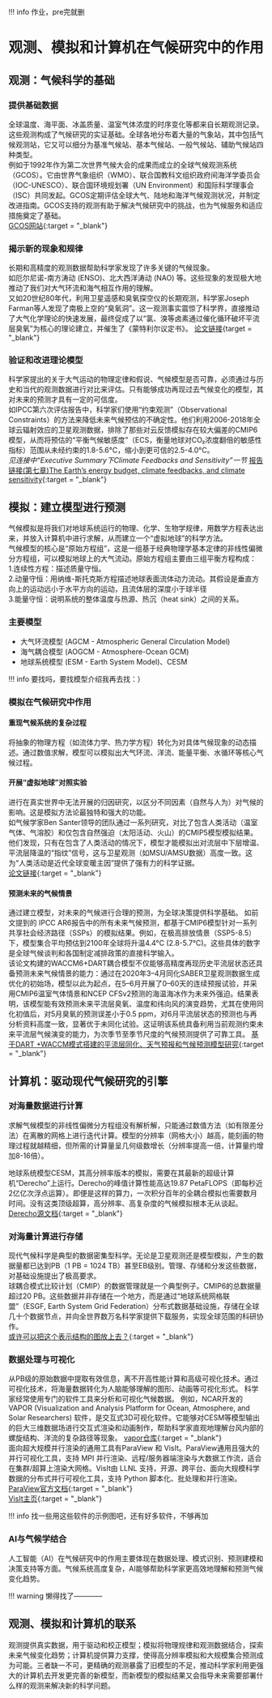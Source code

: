 !!! info 
    作业，pre完就删

# 观测、模拟和计算机在气候研究中的作用

## 观测：气候科学的基础
### 提供基础数据
全球温度、海平面、冰盖质量、温室气体浓度的时序变化等都来自长期观测记录。这些观测构成了气候研究的实证基础。全球各地分布着大量的气象站，其中包括气候观测站，它又可以细分为基准气候站、基本气候站、一般气候站、辅助气候站四种类型。  
例如于1992年作为第二次世界气候大会的成果而成立的全球气候观测系统（GCOS）。它由世界气象组织（WMO）、联合国教科文组织政府间海洋学委员会（IOC-UNESCO）、联合国环境规划署（UN Environment）和国际科学理事会（ISC）共同发起。GCOS定期评估全球大气、陆地和海洋气候观测状况，并制定改进指南。GCOS支持的观测有助于解决气候研究中的挑战，也为气候服务和适应措施奠定了基础。  
[GCOS网站](https://gcos.wmo.int/site/global-climate-observing-system-gcos){:target = "_blank"}  

### 揭示新的现象和规律
长期和高精度的观测数据帮助科学家发现了许多关键的气候现象。  
如厄尔尼诺-南方涛动 (ENSO)、北大西洋涛动 (NAO) 等。这些现象的发现极大地推动了我们对大气环流和海气相互作用的理解。  
又如20世纪80年代，利用卫星遥感和臭氧探空仪的长期观测，科学家Joseph Farman等人发现了南极上空的“臭氧洞”。这一观测事实震惊了科学界，直接推动了大气化学理论的快速发展，最终促成了以“氯、溴等卤素通过催化循环破坏平流层臭氧”为核心的理论建立，并催生了《蒙特利尔议定书》。
[论文链接](https://www.nature.com/articles/315207a0){target = "_blank"}
  
### 验证和改进理论模型
科学家提出的关于大气运动的物理定律和假说、气候模型是否可靠，必须通过与历史和当代的观测数据进行对比来评估。只有能够成功再现过去气候变化的模型，其对未来的预测才具有一定的可信度。  
如IPCC第六次评估报告中，科学家们使用“约束观测”（Observational Constraints）的方法来降低未来气候预估的不确定性。他们利用2006-2018年全球云辐射效应的卫星观测数据，排除了那些对云反馈模拟存在较大偏差的CMIP6模型，从而将预估的“平衡气候敏感度”（ECS，衡量地球对CO₂浓度翻倍的敏感性指标）范围从未经约束的1.8-5.6°C，缩小到更可信的2.5-4.0°C。    
*见连接中“Executive Summary下Climate Feedbacks and Sensitivity”一节*
[报告链接(第七章)The Earth’s energy budget, climate feedbacks, and climate sensitivity](https://www.ipcc.ch/report/ar6/wg1/chapter/chapter-7/){:target = "_blank"}

## 模拟：建立模型进行预测
气候模拟是将我们对地球系统运行的物理、化学、生物学规律，用数学方程表达出来，并放入计算机中进行求解，从而建立一个“虚拟地球”的科学方法。  
气候模型的核心是“原始方程组”，这是一组基于经典物理学基本定律的非线性偏微分方程组，可以模拟地球上的大气流动。原始方程组主要由三组平衡方程构成：  
1.连续性方程：描述质量守恒。  
2.动量守恒：用纳维-斯托克斯方程描述地球表面流体动力流动。其假设是垂直方向上的运动远小于水平方向的运动，且流体层的深度小于球半径  
3.能量守恒：说明系统的整体温度与热源、热沉（heat sink）之间的关系。  

### 主要模型
* 大气环流模型 (AGCM - Atmospheric General Circulation Model)
* 海气耦合模型 (AOGCM - Atmosphere-Ocean GCM)
* 地球系统模型 (ESM - Earth System Model)、CESM

!!! info
    要找吗，要找模型介绍我再去找：）

### 模拟在气候研究中作用
#### 重现气候系统的复杂过程
将抽象的物理方程（如流体力学、热力学方程）转化为对具体气候现象的动态描述。通过数值求解，模型可以模拟出大气环流、洋流、能量平衡、水循环等核心气候过程。  
#### 开展“虚拟地球”对照实验
进行在真实世界中无法开展的归因研究，以区分不同因素（自然与人为）对气候的影响。这是模拟方法论最独特和强大的功能。  
如气候学家Ben Santer领导的团队通过一系列研究，对比了包含人类活动（温室气体、气溶胶）和仅包含自然强迫（太阳活动、火山）的CMIP5模型模拟结果。他们发现，只有在包含了人类活动的情况下，模型才能模拟出对流层中下层增温、平流层降温的“指纹”信号，这与卫星观测（如MSU/AMSU数据）高度一致。这为“人类活动是近代全球变暖主因”提供了强有力的科学证据。  
[论文链接](https://www.pnas.org/doi/10.1073/pnas.1305332110){:target = "_blank"}  

#### 预测未来的气候情景
通过建立模型，对未来的气候进行合理的预测，为全球决策提供科学基础。
如前文提到的 IPCC AR6报告中的所有未来气候预测，都基于CMIP6模型针对一系列共享社会经济路径（SSPs）的模拟结果。例如，在极高排放情景（SSP5-8.5）下，模型集合平均预估到2100年全球将升温4.4°C (2.8-5.7°C)。这些具体的数字是全球气候谈判和各国制定减排政策的直接科学输入。  
该论文构建的WACCM6+DART耦合模型不仅能够高精度再现历史平流层状态还具备预测未来气候情景的能力：通过在2020年3–4月同化SABER卫星观测数据生成优化的初始场，模型以此为起点，在5–6月开展了0–60天的连续预报试验，并采用CMIP6温室气体情景和NCEP CFSv2预测的海温海冰作为未来外强迫。结果表明，该模型能有效预测未来平流层臭氧、温度和纬向风的演变趋势，尤其在使用同化初值后，对5月臭氧的预测误差小于0.5 ppm，对6月平流层状态的预测也与再分析资料高度一致，显著优于未同化试验。这证明该系统具备利用当前观测约束未来平流层气候演变的能力，为次季节至季节尺度的气候预测提供了可靠工具。
[基于DART +WACCM模式搭建的平流层同化、天气预报和气候预测模型研究](http://www.iapjournals.ac.cn/dqkx/cn/article/doi/10.3878/j.issn.1006-9895.2104.21014){:target = "_blank"}
## 计算机：驱动现代气候研究的引擎
### 对海量数据进行计算
求解气候模型的非线性偏微分方程组没有解析解，只能通过数值方法（如有限差分法）在离散的网格上进行迭代计算。模型的分辨率（网格大小）越高，能刻画的物理过程就越精细，但所需的计算量呈几何级数增长（分辨率提高一倍，计算量约增加8-16倍）。  

地球系统模型CESM，其高分辨率版本的模拟，需要在其最新的超级计算机“Derecho”上运行。Derecho的峰值计算性能高达19.87 PetaFLOPS（即每秒近2亿亿次浮点运算）。即便是这样的算力，一次积分百年的全耦合模拟也需要数月时间。没有这类顶级超算，高分辨率、高复杂度的气候模拟根本无从谈起。  
[Derecho源文档](https://derecho-project.github.io/){:target = "_blank"}
### 对海量计算进行存储
现代气候科学是典型的数据密集型科学。无论是卫星观测还是模型模拟，产生的数据量都已达到PB（1 PB = 1024 TB）甚至EB级别。管理、存储和分发这些数据，对基础设施提出了极高要求。  
球耦合模式比较计划（CMIP）的数据管理就是一个典型例子。CMIP6的总数据量超过20 PB。这些数据并非存储在一个地方，而是通过“地球系统网格联盟”（ESGF, Earth System Grid Federation）分布式数据基础设施，存储在全球几十个数据节点，并向全世界数万名科学家提供下载服务，实现全球范围的科研协作。  
[或许可以把这个表示结构的图放上去？](https://esgf.github.io/mission.html){:target = "_blank"}
### 数据处理与可视化
从PB级的原始数据中提取有效信息，离不开高性能计算和高级可视化技术。通过可视化技术，将海量数据转化为人脑能够理解的图形、动画等可视化形式。
科学家经常使用专门的软件工具来分析和可视化气候数据。
例如，NCAR开发的 VAPOR (Visualization and Analysis Platform for Ocean, Atmosphere, and Solar Researchers) 软件，是交互式3D可视化软件。它能够对CESM等模型输出的巨大三维数据场进行交互式渲染和动画制作，帮助科学家直观地理解台风内部的螺旋结构、洋流的复杂路径等现象。
[vapor仓库](https://github.com/vapor/vapor){:target = "_blank"}  
面向超大规模并行渲染的通用工具有ParaView 和 VisIt。ParaView通用且强大的并行可视化工具，支持 MPI 并行渲染、远程/服务器端渲染与大数据工作流，适合在集群/超算上渲染大网格。VisIt由 LLNL 支持，开源、跨平台、面向大规模科学数据的分布式并行可视化工具，支持 Python 脚本化、批处理和并行渲染。  
[ParaView官方文档](https://docs.paraview.org/en/latest/index.html){:target = "_blank"}  
[VisIt主页](https://visit-dav.github.io/visit-website/about/){:target = "_blank"}

!!! info
    找一些用这些软件的示例图吧，还有好多软件，不够再加

### AI与气候学结合
人工智能（AI）在气候研究中的作用主要体现在数据处理、模式识别、预测建模和决策支持等方面。气候系统高度复杂，AI能够帮助科学家更高效地理解和预测气候变化趋势。

!!! warning
    懒得找了————

## 观测、模拟和计算机的联系
观测提供真实数据，用于驱动和校正模型；模拟将物理规律和观测数据结合，探索未来气候变化趋势；计算机提供算力支撑，使得高分辨率模拟和大规模集合预测成为可能。三者缺一不可，更精确的观测暴露了旧模型的不足，推动科学家利用更强大的计算机去开发更完善的新模型，而新模型的模拟结果又会指导未来需要部署什么样的观测来解决新的科学问题。